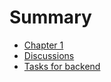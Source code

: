 # Summary

- [Chapter 1](./chapter_1.md)
- [Discussions](./discussions.md)
- [Tasks for backend](./backend-tasks.md)
